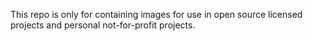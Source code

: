 This repo is only for containing images for use in open source licensed projects and personal not-for-profit projects.
